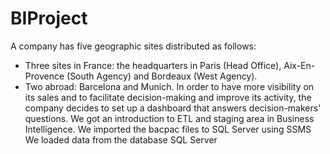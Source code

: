 # BIProject
A company has five geographic sites distributed as follows:
- Three sites in France: the headquarters in Paris (Head Office), Aix-En-Provence (South Agency) and Bordeaux (West Agency).
- Two abroad: Barcelona and Munich.
In order to have more visibility on its sales and to facilitate decision-making and improve its activity, the company decides to set up a dashboard that answers decision-makers' questions.
We got an introduction to ETL and staging area in Business Intelligence.
We imported the bacpac files to SQL Server using SSMS
We loaded data from the database SQL Server
